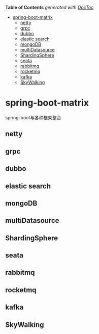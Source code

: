 <!-- START doctoc generated TOC please keep comment here to allow auto update -->
<!-- DON'T EDIT THIS SECTION, INSTEAD RE-RUN doctoc TO UPDATE -->
**Table of Contents**  *generated with [DocToc](https://github.com/thlorenz/doctoc)*

- [spring-boot-matrix](#spring-boot-matrix)
    - [netty](#netty)
    - [grpc](#grpc)
    - [dubbo](#dubbo)
    - [elastic search](#elastic-search)
    - [mongoDB](#mongodb)
    - [multiDatasource](#multidatasource)
    - [ShardingSphere](#shardingsphere)
    - [seata](#seata)
    - [rabbitmq](#rabbitmq)
    - [rocketmq](#rocketmq)
    - [kafka](#kafka)
    - [SkyWalking](#SkyWalking)

<!-- END doctoc generated TOC please keep comment here to allow auto update -->

# spring-boot-matrix

spring-boot与各种框架整合

## netty

## grpc

## dubbo

## elastic search

## mongoDB

## multiDatasource

## ShardingSphere

## seata

## rabbitmq

## rocketmq

## kafka

## SkyWalking